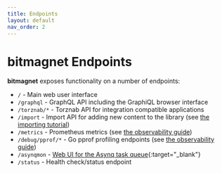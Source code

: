 ```yaml
---
title: Endpoints
layout: default
nav_order: 2
---
```


# **bitmagnet** Endpoints

**bitmagnet** exposes functionality on a number of endpoints:

- `/` - Main web user interface
- `/graphql` - GraphQL API including the GraphiQL browser interface
- `/torznab/*` - Torznab API for integration compatible applications
- `/import` - Import API for adding new content to the library (see [the importing tutorial](/tutorials/importing.html))
- `/metrics` - Prometheus metrics (see [the observability guide](/internals-development/observability-telemetry.html))
- `/debug/pprof/*` - Go pprof profiling endpoints (see [the observability guide](/internals-development/observability-telemetry.html))
- `/asynqmon` - [Web UI for the Asynq task queue](https://github.com/hibiken/asynqmon){:target="\_blank"}
- `/status` - Health check/status endpoint

